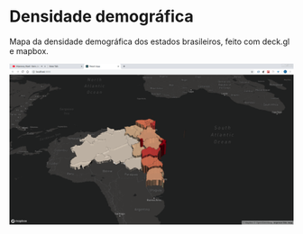 # Densidade demográfica

Mapa da densidade demográfica dos estados brasileiros, feito com deck.gl e mapbox.

![alt text](foto.png "foto")
